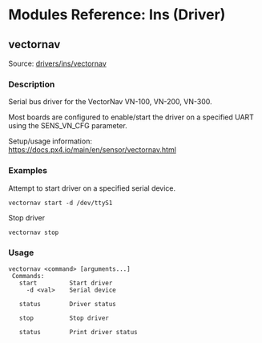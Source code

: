 # Modules Reference: Ins (Driver)

## vectornav

Source: [drivers/ins/vectornav](https://github.com/PX4/PX4-Autopilot/tree/main/src/drivers/ins/vectornav)

### Description

Serial bus driver for the VectorNav VN-100, VN-200, VN-300.

Most boards are configured to enable/start the driver on a specified UART using the SENS_VN_CFG parameter.

Setup/usage information: https://docs.px4.io/main/en/sensor/vectornav.html

### Examples

Attempt to start driver on a specified serial device.

```
vectornav start -d /dev/ttyS1
```

Stop driver

```
vectornav stop
```

<a id="vectornav_usage"></a>

### Usage

```
vectornav <command> [arguments...]
 Commands:
   start         Start driver
     -d <val>    Serial device

   status        Driver status

   stop          Stop driver

   status        Print driver status
```
